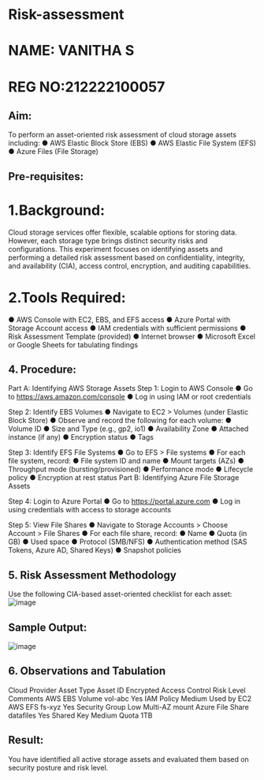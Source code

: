 # Risk-assessment
# NAME: VANITHA S
# REG NO:212222100057

## Aim:
To perform an asset-oriented risk assessment of cloud storage assets including:
● AWS Elastic Block Store (EBS)
● AWS Elastic File System (EFS)
● Azure Files (File Storage)

## Pre-requisites:
# 1.Background:
Cloud storage services offer flexible, scalable options for storing data. However, each storage type
brings distinct security risks and configurations. This experiment focuses on identifying assets and
performing a detailed risk assessment based on confidentiality, integrity, and availability (CIA), access
control, encryption, and auditing capabilities.

# 2.Tools Required:
● AWS Console with EC2, EBS, and EFS access
● Azure Portal with Storage Account access
● IAM credentials with sufficient permissions
● Risk Assessment Template (provided)
● Internet browser
● Microsoft Excel or Google Sheets for  tabulating findings

## 4. Procedure:
Part A: Identifying AWS Storage Assets
Step 1: Login to AWS Console
● Go to https://aws.amazon.com/console
● Log in using IAM or root credentials

Step 2: Identify EBS Volumes
● Navigate to EC2 > Volumes (under Elastic Block Store)
● Observe and record the following for each volume:
● Volume ID
● Size and Type (e.g., gp2, io1)
● Availability Zone
● Attached instance (if any)
● Encryption status
● Tags

Step 3: Identify EFS File Systems
● Go to EFS > File systems
● For each file system, record:
● File system ID and name
● Mount targets (AZs)
● Throughput mode (bursting/provisioned)
● Performance mode
● Lifecycle policy
● Encryption at rest status
Part B: Identifying Azure File Storage Assets

Step 4: Login to Azure Portal
● Go to https://portal.azure.com
● Log in using credentials with access to storage accounts

Step 5: View File Shares
● Navigate to Storage Accounts > Choose Account > File Shares
● For each file share, record:
● Name
● Quota (in GB)
● Used space
● Protocol (SMB/NFS)
● Authentication method (SAS Tokens, Azure AD, Shared Keys)
● Snapshot policies

## 5. Risk Assessment Methodology
Use the following CIA-based asset-oriented checklist for each asset:
![image](https://github.com/user-attachments/assets/fcdb9674-6c2b-4812-8275-b24a9d39e1e2)


## Sample Output:
![image](https://github.com/user-attachments/assets/c2163265-c8eb-4742-9520-074dd61d8972)


## 6. Observations and Tabulation
Cloud
Provider
Asset Type Asset ID Encrypted Access Control Risk Level Comments
AWS EBS Volume vol-abc Yes IAM Policy Medium Used by EC2
AWS EFS fs-xyz Yes Security Group Low Multi-AZ mount
Azure File Share datafiles Yes Shared Key Medium Quota 1TB

## Result:
You have identified all active storage assets and evaluated them based on security posture and risk level.

